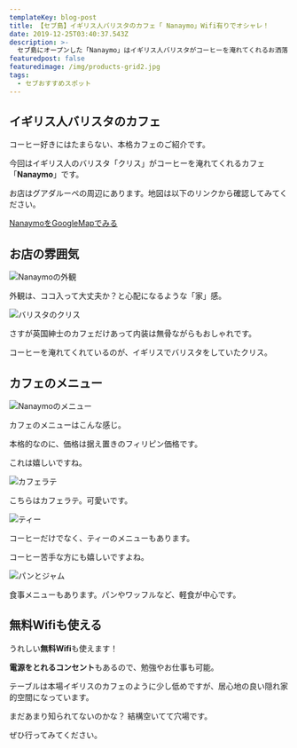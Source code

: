 ```yaml
---
templateKey: blog-post
title: 【セブ島】イギリス人バリスタのカフェ「 Nanaymo」Wifi有りでオシャレ！
date: 2019-12-25T03:40:37.543Z
description: >-
  セブ島にオープンした「Nanaymo」はイギリス人バリスタがコーヒーを淹れてくれるお洒落なカフェ。Wifiも使えてコーヒーの味も抜群。なにより隠れ家的な雰囲気が最高でした。
featuredpost: false
featuredimage: /img/products-grid2.jpg
tags:
  - セブおすすめスポット
---
```





## イギリス人バリスタのカフェ

コーヒー好きにはたまらない、本格カフェのご紹介です。

今回はイギリス人のバリスタ「クリス」がコーヒーを淹れてくれるカフェ「**Nanaymo**」です。

お店はグアダルーペの周辺にあります。地図は以下のリンクから確認してみてください。

[NanaymoをGoogleMapでみる](https://goo.gl/maps/19veHym2hwDK3yG98)

## お店の雰囲気

![Nanaymoの外観](/img/nanaymo-out.jpg)

外観は、ココ入って大丈夫か？と心配になるような「家」感。

![バリスタのクリス](/img/nanaymo-man.jpg)

さすが英国紳士のカフェだけあって内装は無骨ながらもおしゃれです。

コーヒーを淹れてくれているのが、イギリスでバリスタをしていたクリス。

## カフェのメニュー

![Nanaymoのメニュー](/img/cafe-menu.png)

カフェのメニューはこんな感じ。

本格的なのに、価格は据え置きのフィリピン価格です。

これは嬉しいですね。

![カフェラテ](/img/cafe-latte.jpg)

こちらはカフェラテ。可愛いです。

![ティー](/img/cafe-tea.jpg)

コーヒーだけでなく、ティーのメニューもあります。

コーヒー苦手な方にも嬉しいですよね。

![パンとジャム](/img/cafe-meal.png)

食事メニューもあります。パンやワッフルなど、軽食が中心です。


## 無料Wifiも使える

うれしい**無料Wifi**も使えます！

**電源をとれるコンセント**もあるので、勉強やお仕事も可能。

テーブルは本場イギリスのカフェのように少し低めですが、居心地の良い隠れ家的空間になっています。

まだあまり知られてないのかな？ 結構空いてて穴場です。

ぜひ行ってみてください。
